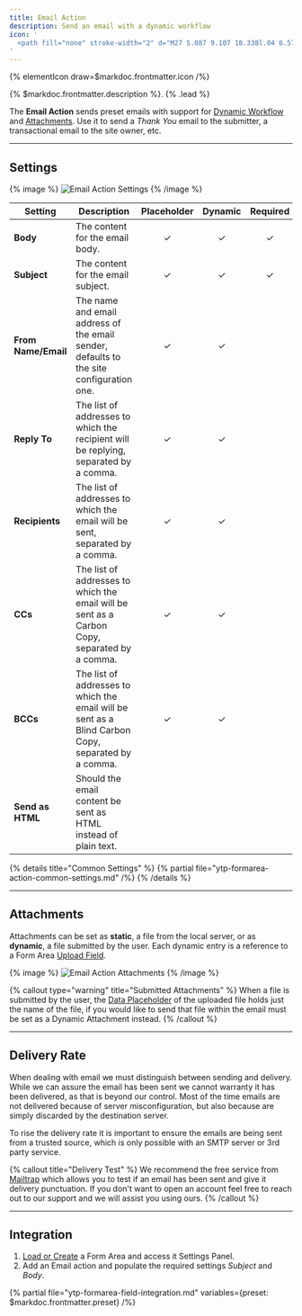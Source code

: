 ```yaml
---
title: Email Action
description: Send an email with a dynamic workflow
icon: '
  <path fill="none" stroke-width="2" d="M27 5.087 9.107 18.338l.04 6.575 3.868-4.295 6.31 3.664L27 5.087 3 14.756l6.107 3.582"/>
'
---
```


{% elementIcon draw=$markdoc.frontmatter.icon /%}

{% $markdoc.frontmatter.description %}. {% .lead %}

The **Email Action** sends preset emails with support for [Dynamic Workflow](../dynamic) and [Attachments](#attachments). Use it to send a *Thank You* email to the submitter, a transactional email to the site owner, etc.

---

## Settings

{% image %}
![Email Action Settings](/assets/ytp/forms/action-email-settings.webp)
{% /image %}

| Setting | Description | Placeholder | Dynamic | Required |
| ------- | ----------- | :---------: | :-----: | :------: |
| **Body** | The content for the email body. | &#x2713; | &#x2713; | &#x2713; |
| **Subject** | The content for the email subject. | &#x2713; | &#x2713; | &#x2713; |
| **From Name/Email** | The name and email address of the email sender, defaults to the site configuration one. | &#x2713; | &#x2713; |
| **Reply To** | The list of addresses to which the recipient will be replying, separated by a comma. | &#x2713; | &#x2713; |
| **Recipients** | The list of addresses to which the email will be sent, separated by a comma. | &#x2713; | &#x2713; |
| **CCs** | The list of addresses to which the email will be sent as a Carbon Copy, separated by a comma. | &#x2713; | &#x2713; |
| **BCCs** | The list of addresses to which the email will be sent as a Blind Carbon Copy, separated by a comma. | &#x2713; | &#x2713; |
| **Send as HTML** | Should the email content be sent as HTML instead of plain text. |

{% details title="Common Settings" %}
    {% partial file="ytp-formarea-action-common-settings.md" /%}
{% /details %}

---

## Attachments

Attachments can be set as **static**, a file from the local server, or as **dynamic**, a file submitted by the user. Each dynamic entry is a reference to a Form Area [Upload Field](../fields/upload).

{% image %}
![Email Action Attachments](/assets/ytp/forms/action-email-attachments.webp)
{% /image %}

{% callout type="warning" title="Submitted Attachments" %}
When a file is submitted by the user, the [Data Placeholder](../dynamic#data-placeholders)  of the uploaded file holds just the name of the file, if you would like to send that file within the email must be set as a Dynamic Attachment instead.
{% /callout %}

---

## Delivery Rate

When dealing with email we must distinguish between sending and delivery. While we can assure the email has been sent we cannot warranty it has been delivered, as that is beyond our control. Most of the time emails are not delivered because of server misconfiguration, but also because are simply discarded by the destination server.

To rise the delivery rate it is important to ensure the emails are being sent from a trusted source, which is only possible with an SMTP server or 3rd party service.

{% callout title="Delivery Test" %}
We recommend the free service from [Mailtrap](https://mailtrap.io/) which allows you to test if an email has been sent and give it delivery punctuation. If you don't want to open an account feel free to reach out to our support and we will assist you using ours.
{% /callout %}

---

## Integration

1. [Load or Create](../integration) a Form Area and access it Settings Panel.
1. Add an Email action and populate the required settings *Subject* and *Body*.

{% partial file="ytp-formarea-field-integration.md" variables={preset: $markdoc.frontmatter.preset} /%}
